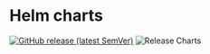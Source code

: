# Helm charts
[![GitHub release (latest SemVer)](https://img.shields.io/github/v/release/EugeneAikashev/helm-charts?style=for-the-badge)](https://github.com/EugeneAikashev/helm-charts/releases/latest)
![Release Charts](https://github.com/EugeneAikashev/helm-charts/workflows/Release%20Charts/badge.svg)
